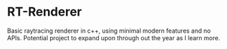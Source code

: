 # RT-Renderer
Basic raytracing renderer in c++, using minimal modern features and no APIs. Potential project to expand upon through out the year as I learn more.
